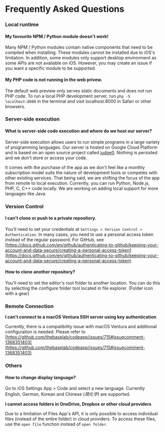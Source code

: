 # Frequently Asked Questions

### Local runtime

#### My favourite NPM / Python module doesn't work!

Many NPM / Python modules contain native components that need to be compiled when installing. These modules cannot be installed due to iOS's limitation. In addition, some modules only support desktop environment as some APIs are not available on iOS. However, you may create an issue if you want a specific module to be supported.

#### My PHP code is not running in the web privew.

The default web preview only serves static documents and does not run PHP code. To run a local PHP development server, run `php -S localhost:8000` in the terminal and visit localhost:8000 in Safari or other browsers.

### Server-side execution

#### What is server-side code execution and where do we host our server?

Server-side execution allows users to run simple programs in a large variety of programming languages. Our server is hosted on Google Cloud Platform and is based on an open source project called [judge0](https://github.com/judge0/judge0). Nothing is persisted and we don't store or access your code.

It comes with the purchase of the app as we don’t feel like a monthly subscription model suits the nature of development tools or competes with other existing services. That being said, we are shifting the focus of the app from remote to local execution. Currently, you can run Python, Node.js, PHP, C, C++ code locally. We are working on adding local support for more languages like Java.

### Version Control

#### I can't clone or push to a private repository.

You'll need to set your credentials at `Settings > Version Control > Authentication`. In many cases, you need to use a personal access token instead of the regular password. For GitHub, see [https://docs.github.com/en/github/authenticating-to-github/keeping-your-account-and-data-secure/creating-a-personal-access-token](https://docs.github.com/en/github/authenticating-to-github/keeping-your-account-and-data-secure/creating-a-personal-access-token)

#### How to clone another repository?

You'll need to set the editor's root folder to another location. You can do this by selecting the configure folder tool located in file explorer. (Folder icon with a gear)

### Remote Connection

**I can't connect to a macOS Ventura SSH server using key authentication**

Currently, there is a compatibility issue with macOS Ventura and additional configuration is needed. Please refer to [https://github.com/thebaselab/codeapp/issues/715#issuecomment-1368351403](https://github.com/thebaselab/codeapp/issues/715#issuecomment-1368351403)

### Others

#### How to change display language?

Go to iOS Settings App > Code and select a new language. Currently English, German, Korean and Chinese (_简化字)_ are supported.

**I cannot access folders in OneDrive, Dropbox or other cloud providers**

Due to a limitation of Files App's API, it is only possible to access individual files (instead of the entire folder) in cloud providers. To access these files, use the `open file` function instead of `open folder`.
